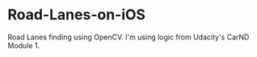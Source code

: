# Road-Lanes-on-iOS
Road Lanes finding using OpenCV. I'm using logic from Udacity's CarND Module 1.
